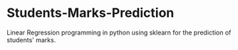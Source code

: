 # Students-Marks-Prediction
Linear Regression programming in python using sklearn for the prediction of students' marks.
